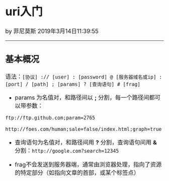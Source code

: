 <font size="4">

# uri入门

by 菲尼莫斯  2019年3月14日11:39:55

---

## 基本概况

语法：`[协议] :// [user] : [password] @ [服务器域名或ip] : [port] / [path] ; [params] ? [查询语句] # [frag] `

* params 为名值对，和路径间以 **;** 分割，每一个路径间都可以带参数：

`ftp://ftp.github.com;param=2765`

`http://foes.com/human;sale=false/index.html;graph=true`

* 查询语句为名值对，和路径间用 **?** 分割，查询语句间用 **&** 分割：`http://google.com?search=12345`

* frag不会发送到服务器端，通常由浏览器处理，指向了资源的特定部分（如指向文章的首部，或某个标签点）

</font>